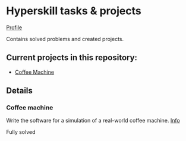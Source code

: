 # Hyperskill tasks & projects

[Profile](https://hyperskill.org/profile/44756430)

Contains solved problems and created projects.

## Current projects in this repository:
- [Coffee Machine](#coffee-machine)

## Details

### Coffee machine

Write the software for a simulation of a real-world coffee machine. [Info](https://hyperskill.org/projects/33)

Fully solved
